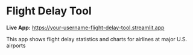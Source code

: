 # Flight Delay Tool

**Live App:** https://your-username-flight-delay-tool.streamlit.app

This app shows flight delay statistics and charts for airlines at major U.S. airports

